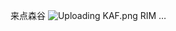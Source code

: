 来点森谷
![Uploading KAF.png
![RIM](https://github.com/Hinatoli/Hinatoli.github.io/assets/37201299/dcfeedfb-1164-43e4-b0bd-6cd2c3ee787c)
…]()
